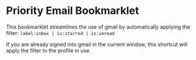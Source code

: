 # Priority Email Bookmarklet

This bookmarklet streamlines the use of gmail by automatically applying the filter:
`label:inbox | is:starred | is:unread`

If you are already signed into gmail in the current window, this shortcut will apply the filter to the profile in use.
